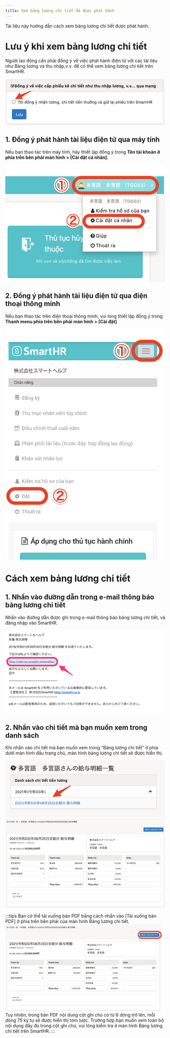 ```yaml
---
title: Xem bảng lương chi tiết đã được phát hành
---
```

Tài liệu này hướng dẫn cách xem bảng lương chi tiết được phát hành.

# Lưu ý khi xem bảng lương chi tiết

Người lao động cần phải đồng ý về việc phát hành điện tử với các tài liệu như Bảng lương và thu nhập,v.v. để có thể xem bảng lương chi tiết trên SmartHR.

![](./mceclip9.png)

## 1\. Đồng ý phát hành tài liệu điện tử qua máy tính

Nếu bạn thao tác trên máy tính, hãy thiết lập đồng ý trong **Tên tài khoản ở phía trên bên phải màn hình > \[Cài đặt cá nhân\].**

![](./mceclip10.png)

## 2\. Đồng ý phát hành tài liệu điện tử qua điện thoại thông minh

Nếu bạn thao tác trên điện thoại thông minh, vui lòng thiết lập đồng ý trong **Thanh menu phía trên bên phải màn hình > \[Cài đặt\]**

![](./mceclip11.png)

# Cách xem bảng lương chi tiết

## 1\. Nhấn vào đường dẫn trong e-mail thông báo bảng lương chi tiết

Nhấn vào đường dẫn được ghi trong e-mail thông báo bảng lương chi tiết, và đăng nhập vào SmartHR.

![image1.png](./image1.png)

## 2\. Nhấn vào chi tiết mà bạn muốn xem trong danh sách

Khi nhấn vào chi tiết mà bạn muốn xem trong “Bảng lương chi tiết” ở phía dưới màn hình đầu trang chủ, màn hình bảng lương chi tiết sẽ được hiển thị.

![](./mceclip22.png)![](./mceclip24.png)

:::tips
Bạn có thể tải xuống bản PDF bằng cách nhấn vào \[Tải xuống bản PDF\] ở phía trên bên phải của màn hình Bảng lương chi tiết.
![](./mceclip25.png)
Tuy nhiên, trong bản PDF nội dung cột ghi chú có từ 6 dòng trở lên, mỗi dòng 75 ký tự sẽ được hiển thị tóm lược.
Trường hợp bạn muốn xem toàn bộ nội dung đầy đủ trong cột ghi chú, vui lòng kiểm tra ở màn hình Bảng lương chi tiết trên SmartHR.
:::
